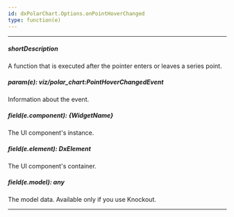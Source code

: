```yaml
---
id: dxPolarChart.Options.onPointHoverChanged
type: function(e)
---
```

---
##### shortDescription
A function that is executed after the pointer enters or leaves a series point.

##### param(e): viz/polar_chart:PointHoverChangedEvent
Information about the event.

##### field(e.component): {WidgetName}
The UI component's instance.

##### field(e.element): DxElement
The UI component's container.

##### field(e.model): any
The model data. Available only if you use Knockout.

---
<!-- Description goes here -->